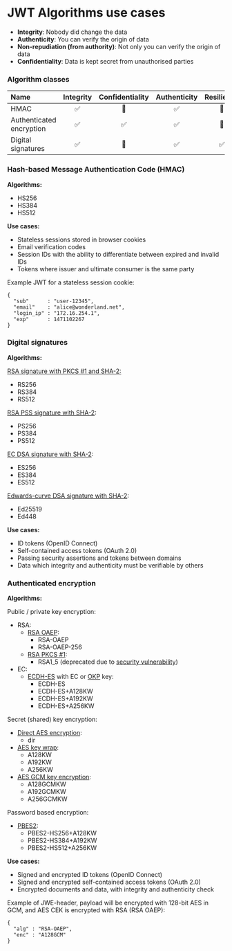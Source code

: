 # JWT Algorithms use cases

* **Integrity**: Nobody did change the data
* **Authenticity**: You can verify the origin of data
* **Non-repudiation \(from authority\)**: Not only you can verify the origin of data
* **Confidentiality**: Data is kept secret from unauthorised parties

### **Algorithm classes** 

| Name | Integrity | Confidentiality | Authenticity | Resilience |
| :--- | :---: | :---: | :---: | :---: |
| HMAC | ✅ | 🚫 | ✅ | 🚫 |
| Authenticated encryption | ✅ | ✅ | ✅ | 🚫 |
| Digital signatures | ✅ | 🚫 | ✅ | ✅ |

### **Hash-based Message Authentication Code \(HMAC\)**

**Algorithms:**

* HS256
* HS384
* HS512

**Use cases:**

* Stateless sessions stored in browser cookies
* Email verification codes
* Session IDs with the ability to differentiate between expired and invalid IDs
* Tokens where issuer and ultimate consumer is the same party

Example JWT for a stateless session cookie:

```text
{
  "sub"      : "user-12345",
  "email"    : "alice@wonderland.net",
  "login_ip" : "172.16.254.1", 
  "exp"      : 1471102267
}
```

### Digital signatures

**Algorithms:**

[RSA signature with PKCS \#1 and SHA-2:](https://tools.ietf.org/html/rfc7518#section-3.3)

* RS256
* RS384
* RS512

[RSA PSS signature with SHA-2](https://tools.ietf.org/html/rfc7518#section-3.5):

* PS256
* PS384
* PS512

[EC DSA signature with SHA-2](https://tools.ietf.org/html/rfc7518#section-3.4):

* ES256
* ES384
* ES512

[Edwards-curve DSA signature with SHA-2](https://tools.ietf.org/html/rfc8037#section-3.1):

* Ed25519
* Ed448

**Use cases:**

* ID tokens \(OpenID Connect\)
* Self-contained access tokens \(OAuth 2.0\)
* Passing security assertions and tokens between domains
* Data which integrity and authenticity must be verifiable by others

### Authenticated encryption

**Algorithms:**

Public / private key encryption:

* RSA:
  * [RSA OAEP](https://tools.ietf.org/html/rfc7518#section-4.3):
    * RSA-OAEP
    * RSA-OAEP-256
  * [RSA PKCS \#1](https://tools.ietf.org/html/rfc7518#section-4.2):
    * RSA1\_5 \(deprecated due to [security vulnerability](https://en.wikipedia.org/wiki/Adaptive_chosen-ciphertext_attack)\)
* EC:
  * [ECDH-ES](https://tools.ietf.org/html/rfc7518#section-4.6) with EC or [OKP](https://tools.ietf.org/html/rfc8037#section-3.2) key:
    * ECDH-ES
    * ECDH-ES+A128KW
    * ECDH-ES+A192KW
    * ECDH-ES+A256KW

Secret \(shared\) key encryption:

* [Direct AES encryption](https://tools.ietf.org/html/rfc7518#section-4.5):
  * dir
* [AES key wrap](https://tools.ietf.org/html/rfc7518#section-4.4):
  * A128KW
  * A192KW
  * A256KW
* [AES GCM key encryption](https://tools.ietf.org/html/rfc7518#section-4.7):
  * A128GCMKW
  * A192GCMKW
  * A256GCMKW

Password based encryption:

* [PBES2](https://tools.ietf.org/html/rfc7518#section-4.8):
  * PBES2-HS256+A128KW
  * PBES2-HS384+A192KW
  * PBES2-HS512+A256KW

**Use cases:**

* Signed and encrypted ID tokens \(OpenID Connect\)
* Signed and encrypted self-contained access tokens \(OAuth 2.0\)
* Encrypted documents and data, with integrity and authenticity check

Example of JWE-header, payload will be encrypted with 128-bit AES in GCM, and AES CEK is encrypted with RSA \(RSA OAEP\):

```text
{
  "alg" : "RSA-OAEP",
  "enc" : "A128GCM"
}
```



